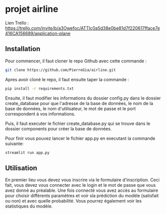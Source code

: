 #  projet airline

Lien Trello : https://trello.com/invite/b/a3Owefoc/ATTIc0a5d38e0be81d7f220617fface7e416CA156689/application-plane

## Installation

Pour commencer, il faut cloner le repo Github avec cette commande : 

```sh
git clone https://github.com/PierreGia/airline.git
```

Apres avoir cloné le repo, il faut ensuite taper la commande :

```sh
pip install -r requirements.txt
```

Ensuite, il faut modifier les informations du dossier config.py dans le dossier create_database pour que l'adresse de la base de données, le nom de la base de données, le nom d'utilisateur, le mot de passe et le port correspondent à vos informations.

Puis, il faut executer le fichier create_database.py qui se trouve dans le dossier components pour créer la base de données.

Pour finir vous pouvez lancer le fichier app.py en executant la commande suivante:

```py
streamlit run app.py
```

## Utilisation

En premier lieu vous devez vous inscrire via le formulaire d'inscription.
Ceci fait, vous devez vous connecter avec le login et le mot de passe que vous avez donné au préalable. 
Une fois connecté vous avez accès au formulaire pour choisir différents paramètres et voir sla prédiction du modèle (satisfait ou non) et avec quelle probabilité.
Vous pourrez également voir les statistiques du modèle.

